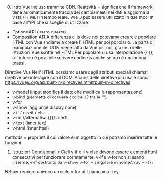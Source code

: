 0) intro Vue incluso trammite CDN.
Reattività = significa che il framework tiene automaticamente traccia dei cambiamenti nei dati e aggiorna la vista (HTML) in tempo reale.
Vue 3 può essere utilizzato in due modi in base all'API che si sceglie di utilizzare:
- Options API (usero questa)
- Composition API
A differenza di js dove noi potevamo creare e popolare HTML con Vue andiamo a creare l' HTML per poi popolarlo.
La parte di manipolazione del DOM viene fatta da Vue per noi, grazie a delle istruzioni Vue scritte nel HTML
Per popolare si usa interpolazione {{ }}, all' interno è possibile scrivere codice js anche se non è una buona prassi.

 Direttive Vue
 Nell' HTML possiamo usare degli attributi speciali chiamati direttive per interagire con il DOM. Alcune
 delle direttive più usate sono: https://vuejs.org/api/built-in-directives.html#built-in-directives
- v-model (input modifica il dato che modifica la rappresentazione)
- v-bind (permette di scrivere codice JS tra le "")
- v-for
- v-show (aggiunge display none)
- v-if / elseif / else
- v-on
//alternativa {{}} allert!
- v-text (inner.text)
- v-html (inner.html)

methods = proprietà il cui valore è un oggetto in cui potremo inserire tutte le funzioni 

1) Istruzioni Condizionali e Cicli
v-if e il v-else devono essere elementi html consecutivi per funzionare corretamente.
v-if e v-for non si usano insieme, v-if sostituito da v-show
v-for = singolare in nomeArray = {{}}

NB:per rendere univoco un ciclo v-for utiliziamo una :key